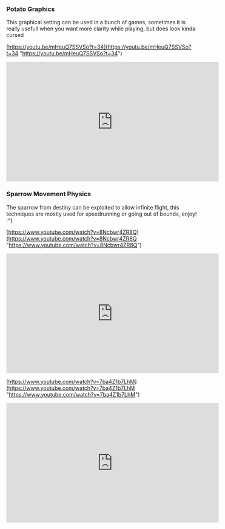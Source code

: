
### Potato Graphics

This graphical setting can be used in a bunch of games, sometimes it is really usefull when you want more clarity while playing, but does look kinda cursed

[https://youtu.be/mHeuQ7SSVSo?t=34](https://youtu.be/mHeuQ7SSVSo?t=34 "https://youtu.be/mHeuQ7SSVSo?t=34")

<iframe width="560" height="315" src="https://www.youtube.com/embed/mHeuQ7SSVSo" title="Making Destiny Have PS2 Graphics Showing Cursed Vendors" frameborder="0" allow="accelerometer; autoplay; clipboard-write; encrypted-media; gyroscope; picture-in-picture; web-share" allowfullscreen></iframe>

### Sparrow Movement Physics

The sparrow from destiny can be exploited to allow infinite flight, this techniques are mostly used for speedrunning or going out of bounds, enjoy! :^)

[https://www.youtube.com/watch?v=8Ncbwr4ZR8Q](https://www.youtube.com/watch?v=8Ncbwr4ZR8Q "https://www.youtube.com/watch?v=8Ncbwr4ZR8Q")

<iframe width="560" height="315" src="https://www.youtube.com/embed/8Ncbwr4ZR8Q" title="How to Sparrow Fly, Sparrow Launch, and Slipstream [Mouse and Keyboard] | Destiny 2" frameborder="0" allow="accelerometer; autoplay; clipboard-write; encrypted-media; gyroscope; picture-in-picture; web-share" allowfullscreen></iframe>

[https://www.youtube.com/watch?v=7ba4Z1b7LhM](https://www.youtube.com/watch?v=7ba4Z1b7LhM "https://www.youtube.com/watch?v=7ba4Z1b7LhM")

<iframe width="560" height="315" src="https://www.youtube.com/embed/7ba4Z1b7LhM" title="Simple Slipstream Tutorial" frameborder="0" allow="accelerometer; autoplay; clipboard-write; encrypted-media; gyroscope; picture-in-picture; web-share" allowfullscreen></iframe>